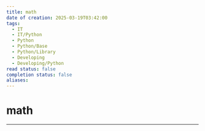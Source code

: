```yaml
---
title: math
date of creation: 2025-03-19T03:42:00
tags:
  - IT
  - IT/Python
  - Python
  - Python/Base
  - Python/Library
  - Developing
  - Developing/Python
read status: false
completion status: false
aliases:
---
```

# math
---
